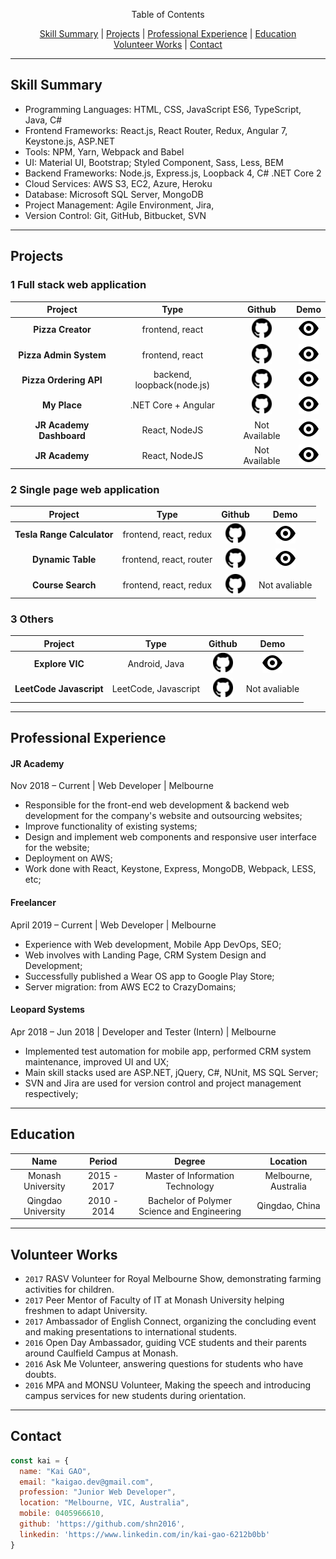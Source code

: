 <p align="center">
Table of Contents
</p>
<p align="center">
  <a href="#skill-summary">Skill Summary</a> |
  <a href="#projects">Projects</a> |
  <a href="#professional-experience">Professional Experience</a> |
  <a href="#education">Education</a>
  <br>
  <a href="#volunteer-works">Volunteer Works</a> |
  <a href="#contact">Contact</a>
  <br>
</p>

----
## Skill Summary

* Programming Languages:	HTML, CSS, JavaScript ES6, TypeScript, Java, C#
* Frontend Frameworks:	React.js, React Router, Redux, Angular 7, Keystone.js, ASP.NET
* Tools:	NPM, Yarn, Webpack and Babel
* UI:	Material UI, Bootstrap; Styled Component, Sass, Less, BEM
* Backend Frameworks:	Node.js, Express.js, Loopback 4, C# .NET Core 2
* Cloud Services:	AWS S3, EC2, Azure, Heroku
* Database:	Microsoft SQL Server, MongoDB
* Project Management:	Agile Environment, Jira,
* Version Control:	Git, GitHub, Bitbucket, SVN

----

## Projects

### 1 Full stack web application 

| Project | Type | Github | Demo | 
|:---:|:---:|:---:|:---:| 
| **Pizza Creator** | frontend, react | [![github logo](./assets/favicon.ico)](https://github.com/shn2016/react-pizza-creator) | [![demo logo](./assets/eye.svg)](https://shn2016.github.io/react-pizza-creator/) | 
| **Pizza Admin System** | frontend, react | [![github logo](./assets/favicon.ico)](https://github.com/shn2016/pizza-creator-admin/) | [![demo logo](./assets/eye.svg)](https://shn2016.github.io/pizza-creator-admin/) | 
| **Pizza Ordering API** | backend, loopback(node.js) | [![github logo](./assets/favicon.ico)](https://github.com/shn2016/kai-pizza-admin-api) | [![demo logo](./assets/eye.svg)](https://pizza-admin-api.herokuapp.com/explorer/) | 
| **My Place** | .NET Core + Angular | [![github logo](./assets/favicon.ico)](https://github.com/shn2016/projects-intro/blob/master/README.MD) | [![demo logo](./assets/eye.svg)](https://github.com/shn2016/projects-intro/blob/master/README.MD) | 
| **JR Academy Dashboard** |  React, NodeJS | Not Available | [![demo logo](./assets/eye.svg)](https://jiangren.com.au/) |
| **JR Academy** | React, NodeJS | Not Available | [![demo logo](./assets/eye.svg)](https://learn.jiangren.com.au) |

### 2 Single page web application 

| Project | Type | Github | Demo | 
|:---:|:---:|:---:|:---:| 
| **Tesla Range Calculator** | frontend, react, redux | [![github logo](./assets/favicon.ico)](https://github.com/shn2016/tesla-range-calculator) | [![demo logo](./assets/eye.svg)](https://shn2016.github.io/tesla-range-calculator/) | 
| **Dynamic Table** | frontend, react, router | [![github logo](./assets/favicon.ico)](https://github.com/shn2016/dynamic-table) | [![demo logo](/assets/eye.svg)](https://shn2016.github.io/dynamic-table/) | 
| **Course Search** | frontend, react, redux | [![github logo](./assets/favicon.ico)](https://github.com/shn2016/course-search) | Not avaliable | 

### 3 Others

| Project | Type | Github | Demo | 
|:---:|:---:|:---:|:---:| 
| **Explore VIC** | Android, Java | [![github logo](./assets/favicon.ico)](https://github.com/shn2016/ExploreVIC) | [![demo logo](./assets/eye.svg)](https://www.youtube.com/watch?v=Ko3uKH162s8&feature=youtu.be) |
| **LeetCode Javascript** | LeetCode, Javascript | [![github logo](./assets/favicon.ico)](https://github.com/shn2016/leetcode-javascript) | Not avaliable |

----

## Professional Experience

#### JR Academy
Nov 2018 – Current | Web Developer | Melbourne 

* Responsible for the front-end web development & backend web development for the company's website and outsourcing websites;
* Improve functionality of existing systems;
* Design and implement web components and responsive user interface for the website;
* Deployment on AWS;
* Work done with React, Keystone, Express, MongoDB, Webpack, LESS, etc;


#### Freelancer
April 2019 – Current | Web Developer | Melbourne 

* Experience with Web development, Mobile App DevOps, SEO;
* Web involves with Landing Page, CRM System Design and Development;
* Successfully published a Wear OS app to Google Play Store;
* Server migration: from AWS EC2 to CrazyDomains;

#### Leopard Systems
Apr 2018 – Jun 2018 | Developer and Tester (Intern) | Melbourne 

* Implemented test automation for mobile app, performed CRM system maintenance, improved UI and UX;
* Main skill stacks used are ASP.NET, jQuery, C#, NUnit, MS SQL Server;
* SVN and Jira are used for version control and project management respectively;


----

## Education

| Name | Period | Degree | Location |
|:---:|:---:|:---:|:---:|
| Monash University |2015 - 2017| Master of Information Technology | Melbourne, Australia |
| Qingdao University |2010 - 2014| Bachelor of Polymer Science and Engineering | Qingdao, China |

----

## Volunteer Works

*	`2017` RASV Volunteer for Royal Melbourne Show, demonstrating farming activities for children.
*	`2017` Peer Mentor of Faculty of IT at Monash University helping freshmen to adapt University.
*	`2017` Ambassador of English Connect, organizing the concluding event and making presentations to international students.
*	`2016` Open Day Ambassador, guiding VCE students and their parents around Caulfield Campus at Monash.
*	`2016` Ask Me Volunteer, answering questions for students who have doubts.
*	`2016` MPA and MONSU Volunteer, Making the speech and introducing campus services for new students during orientation.

----

## Contact

```javascript
const kai = {
  name: "Kai GAO",
  email: "kaigao.dev@gmail.com",
  profession: "Junior Web Developer",
  location: "Melbourne, VIC, Australia",
  mobile: 0405966610,
  github: 'https://github.com/shn2016',
  linkedin: 'https://www.linkedin.com/in/kai-gao-6212b0bb'
}
```
